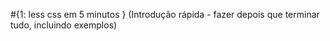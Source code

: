 #{1: less css em 5 minutos }
(Introdução rápida - fazer depois que terminar tudo, incluindo exemplos)
